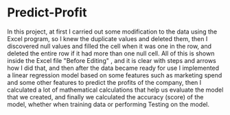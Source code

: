 # Predict-Profit
In this project, at first I carried out some modification to the data using the Excel program, so I knew the duplicate values and deleted them, then I discovered null values and filled the cell when it was one in the row, and deleted the entire row if it had more than one null cell.
All of this is shown inside the Excel file "Before Editing" , and it is clear with steps and arrows how I did that, and then after the data became ready for use I implemented a linear regression model based on some features such as marketing spend and some other features to predict the profits of the company, then I calculated a lot of mathematical calculations that help us evaluate the model that we created, and finally we calculated the accuracy (score) of the model, whether when training data or performing Testing on the model.
